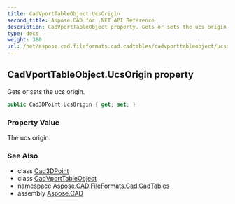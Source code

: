 ```yaml
---
title: CadVportTableObject.UcsOrigin
second_title: Aspose.CAD for .NET API Reference
description: CadVportTableObject property. Gets or sets the ucs origin
type: docs
weight: 380
url: /net/aspose.cad.fileformats.cad.cadtables/cadvporttableobject/ucsorigin/
---
```

## CadVportTableObject.UcsOrigin property

Gets or sets the ucs origin.

```csharp
public Cad3DPoint UcsOrigin { get; set; }
```

### Property Value

The ucs origin.

### See Also

* class [Cad3DPoint](../../../aspose.cad.fileformats.cad.cadobjects/cad3dpoint/)
* class [CadVportTableObject](../)
* namespace [Aspose.CAD.FileFormats.Cad.CadTables](../../cadvporttableobject/)
* assembly [Aspose.CAD](../../../)


